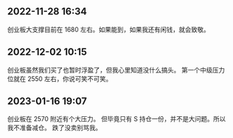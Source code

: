 ## 2022-11-28 16:34

创业板大支撑目前在 1680 左右。如果能到，如果我还有闲钱，就会致敬。

## 2022-12-02 10:15

创业板虽然我们买了也暂时浮盈了，但我心里知道没什么搞头。
第一个中级压力位就在 2550 左右，你说可笑不可笑。

## 2023-01-16 19:07

创业板在 2570 附近有个大压力。
但毕竟只有 S 持仓一份，并不是大问题。所以我不准备减仓。
跌了没卖别骂我。
